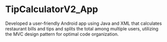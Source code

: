 ﻿# TipCalculatorV2_App
Developed a user-friendly Android app using Java and XML that calculates restaurant bills and tips and splits the total among multiple users, utilizing the MVC design pattern for optimal code organization.
